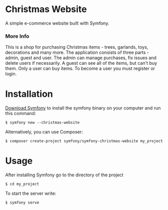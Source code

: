Christmas Website
=========

A simple e-commerce website built with Symfony.

### More Info
This is a shop for purchasing Christmas items - trees, garlands, toys, decorations and many more.
The application consists of three parts - admin, guest and user. The admin can manage purchases, fix issues and delete
users if necessarily. A guest can see all of the items, but can't buy them. Only a user can buy items. To become a user
you must register or login.

Installation
=========
[Download Symfony](https://symfony.com/download) to install the symfony binary on your computer and run this command:

```
$ symfony new --christmas-website
```

Alternatively, you can use Composer:

```
$ composer create-project symfony/symfony-christmas-website my_project
```

Usage
=========

After installing Symfony go to the directory of the project

```
$ cd my_project
```

To start the server write:

```
$ symfony serve
```

